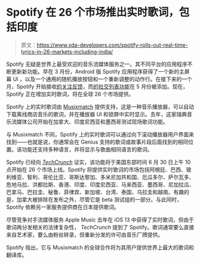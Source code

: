 # Spotify 在 26 个市场推出实时歌词，包括印度

> 原文：<https://www.xda-developers.com/spotify-rolls-out-real-time-lyrics-in-26-markets-including-india/>

Spotify 无疑是世界上最受欢迎的音乐流媒体服务之一。其不同平台的应用程序不断更新新功能。早在 3 月份，Android 版 Spotify 应用程序获得了一个新的主屏幕 UI ，以及一个通用的随机播放按钮和一个重新调整的动作行。在接下来的一个月，Spotify 开始接收[的关注反馈](https://www.xda-developers.com/spotify-follow-feed-rolling-out/)，而[的社交列表功能](https://www.xda-developers.com/spotify-tests-social-listening-feature/)在 5 月份被添加。现在，Spotify 正在增加实时歌词，将在全球 26 个市场提供。

Spotify 上的实时歌词由 [Musixmatch](https://play.google.com/store/apps/details?id=com.musixmatch.android.lyrify&hl=en_IN) 提供支持，这是一种音乐播放器，可以自动下载离线商店音乐的歌词，并在播放器 UI 和锁屏中实时显示。去年，这家瑞典音乐流媒体公司开始在加拿大、印度尼西亚和墨西哥测试现场歌词功能。

与 Musixmatch 不同，Spotify 上的实时歌词可以通过向下滚动播放器用户界面来找到——也就是说，你通常会在 Genius 支持的歌词或故事片段后面找到的相同位置。该功能还支持多种语言，并将显示与歌曲相同语言的歌词。

Spotify 已经向 [*TechCrunch*](https://techcrunch.com/2020/06/29/in-a-significant-expansion-spotify-to-launch-real-time-lyrics-in-26-markets/?guccounter=1) 证实，该功能将于美国东部时间 6 月 30 日上午 10 点开始在 26 个市场上线。Spotify 将提供实时歌词的市场包括阿根廷、巴西、玻利维亚、智利、哥伦比亚、哥斯达黎加、多米尼加共和国、厄瓜多尔、萨尔瓦多、危地马拉、洪都拉斯、香港、印度、印度尼西亚、马来西亚、墨西哥、尼加拉瓜、巴拿马、巴拉圭、秘鲁、菲律宾、新加坡、台湾、泰国、乌拉圭和越南。有趣的是，加拿大被排除在发布之外，尽管它是 beta 测试组的一部分。与此同时，Spotify 依赖另一家服务提供商在日本提供歌词。

尽管竞争对手流媒体服务 Apple Music 去年在 iOS 13 中获得了实时歌词，但由于歌词再分发相关的法律复杂性， *TechCrunch* 提到了 Spotify。歌词通常要么直接来自艺术家，要么由粉丝转录，但重新分发的许可由音乐厂牌提供。

Spotify 指出，它与 Musixmatch 的全球合作将为其用户提供世界上最大的歌词和翻译库。